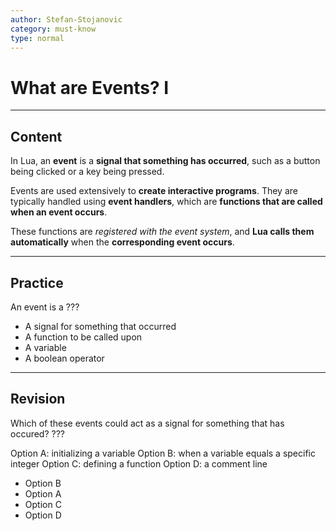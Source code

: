 ```yaml
---
author: Stefan-Stojanovic
category: must-know
type: normal
---
```


# What are Events? I

---
## Content

In Lua, an **event** is a **signal that something has occurred**, such as a button being clicked or a key being pressed. 

Events are used extensively to **create interactive programs**. They are typically handled using **event handlers**, which are **functions that are called when an event occurs**. 

These functions are *registered with the event system*, and **Lua calls them automatically** when the **corresponding event occurs**.

---

## Practice

An event is a ???

- A signal for something that occurred
- A function to be called upon
- A variable
- A boolean operator


---

## Revision

Which of these events could act as a signal for something that has occured? ???

Option A: initializing a variable
Option B: when a variable equals a specific integer
Option C: defining a function
Option D: a comment line

- Option B
- Option A
- Option C
- Option D